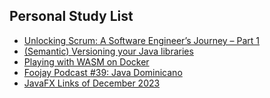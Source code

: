 ## Personal Study List
<!-- BLOG-POST-LIST:START -->
- [Unlocking Scrum: A Software Engineer’s Journey – Part 1](https://foojay.io/today/unlocking-scrum-a-software-engineers-journey-part-1/)
- [&lpar;Semantic&rpar; Versioning your Java libraries](https://foojay.io/today/semantic-versioning-your-java-libraries/)
- [Playing with WASM on Docker](https://foojay.io/today/playing-with-wasm-on-docker/)
- [Foojay Podcast #39: Java Dominicano](https://foojay.io/today/foojay-podcast-39/)
- [JavaFX Links of December 2023](https://foojay.io/today/javafx-links-of-december-2023/)
<!-- BLOG-POST-LIST:END -->  
